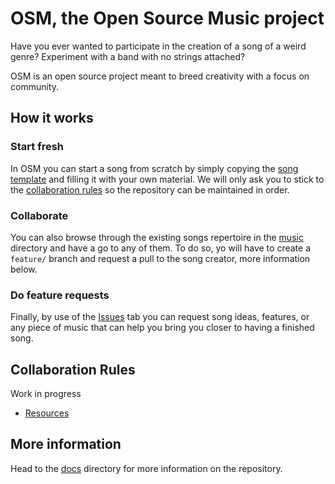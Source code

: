 # OSM, the Open Source Music project

Have you ever wanted to participate in the creation of a song of a weird genre? Experiment with a band with no strings attached?

OSM is an open source project meant to breed creativity with a focus on community.

## How it works

### Start fresh

In OSM you can start a song from scratch by simply copying the [song template](./templates/song/README.md) and filling it with your own material. We will only ask you to stick to the [collaboration rules](#collaboration-rules) so the repository can be maintained in order.

### Collaborate

You can also browse through the existing songs repertoire in the [music](music) directory and have a go to any of them. To do so, yo will have to create a `feature/` branch and request a pull to the song creator, more information below.

### Do feature requests

Finally, by use of the [Issues](https://github.com/xwhiteout/open-source-music/issues) tab you can request song ideas, features, or any piece of music that can help you bring you closer to having a finished song.

## Collaboration Rules

Work in progress

- [Resources](resources/README.md)

## More information

Head to the [docs](docs/README.md) directory for more information on the repository.
